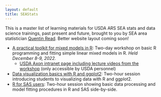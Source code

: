 ```yaml
---
layout: default
title: SEAStats
---
```


This is a master list of learning materials for USDA ARS SEA stats and data science trainings, past present and future, brought to you by SEA area statistician [Quentin Read](https://quentinread.com). Better website layout coming soon!

- [A practical toolkit for mixed models in R](https://quentinread.com/glmm-workshop-dec2022): Two-day workshop on basic R programming and fitting simple linear mixed models in R. *Held December 8-9, 2022.*
  + [USDA Axon intranet page including lecture videos from the workshop](https://axon.ars.usda.gov/SEA/Pages/SEA-Statistics-Workshop.aspx) (only accessible by USDA personnel)
- [Data visualization basics with R and ggplot2](data-viz-basics): Two-hour session introducing students to visualizing data with R and ggplot2. 
- [R for SAS users](R-for-SAS-users): Two-hour session showing basic data processing and model fitting procedures in R and SAS side-by-side.
